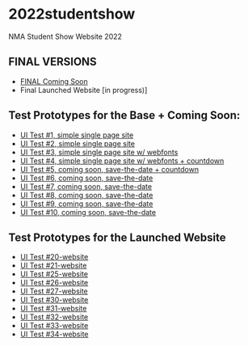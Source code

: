 # 2022studentshow
NMA Student Show Website 2022

## FINAL VERSIONS
* [FINAL Coming Soon](https://newmediaarts.github.io/2022studentshow/comingsoon/)
* Final Launched Website [in progress)]

## Test Prototypes for the Base + Coming Soon:
* [UI Test #1, simple single page site](https://newmediaarts.github.io/2022studentshow/prototypes/test01/)
* [UI Test #2, simple single page site](https://newmediaarts.github.io/2022studentshow/prototypes/test02/)
* [UI Test #3, simple single page site w/ webfonts ](https://newmediaarts.github.io/2022studentshow/prototypes/test03/)
* [UI Test #4, simple single page site w/ webfonts + countdown](https://newmediaarts.github.io/2022studentshow/prototypes/test04/)
* [UI Test #5, coming soon, save-the-date + countdown](https://newmediaarts.github.io/2022studentshow/prototypes/test05/)
* [UI Test #6, coming soon, save-the-date](https://newmediaarts.github.io/2022studentshow/prototypes/test06/)
* [UI Test #7, coming soon, save-the-date](https://newmediaarts.github.io/2022studentshow/prototypes/test07/)
* [UI Test #8, coming soon, save-the-date](https://newmediaarts.github.io/2022studentshow/prototypes/test08/)
* [UI Test #9, coming soon, save-the-date](https://newmediaarts.github.io/2022studentshow/prototypes/test09/)
* [UI Test #10, coming soon, save-the-date](https://newmediaarts.github.io/2022studentshow/prototypes/test10/)
<!-- * [UI Test #10, coming soon, save-the-date](https://newmediaarts.github.io/2022studentshow/prototypes/test11/) -->

## Test Prototypes for the Launched Website

* [UI Test #20-website](https://newmediaarts.github.io/2022studentshow/prototypes/test20-website/)
* [UI Test #21-website](https://newmediaarts.github.io/2022studentshow/prototypes/test21-website/)
* [UI Test #25-website](https://newmediaarts.github.io/2022studentshow/prototypes/test25-website/)
* [UI Test #26-website](https://newmediaarts.github.io/2022studentshow/prototypes/test26-website/)
* [UI Test #27-website](https://newmediaarts.github.io/2022studentshow/prototypes/test27-website/)
* [UI Test #30-website](https://newmediaarts.github.io/2022studentshow/prototypes/test30-website/)
* [UI Test #31-website](https://newmediaarts.github.io/2022studentshow/prototypes/test31-website/)
* [UI Test #32-website](https://newmediaarts.github.io/2022studentshow/prototypes/test32-website/)
* [UI Test #33-website](https://newmediaarts.github.io/2022studentshow/prototypes/test33-website/)
* [UI Test #34-website](https://newmediaarts.github.io/2022studentshow/prototypes/test34-website/)